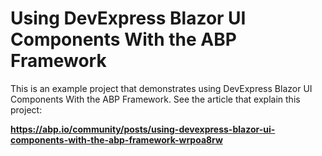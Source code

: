 # Using DevExpress Blazor UI Components With the ABP Framework

This is an example project that demonstrates using DevExpress Blazor UI Components With the ABP Framework. See the article that explain this project:

**https://abp.io/community/posts/using-devexpress-blazor-ui-components-with-the-abp-framework-wrpoa8rw**